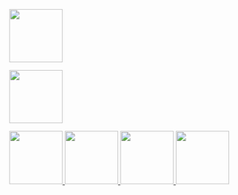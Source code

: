 <a href="https://cn.bing.com/th?id=OHR.NorfolkPups_ZH-CN0794024596_UHD.jpg" class="js-smartphoto" data-caption="灰海豹" data-id="bear" data-group="0">
  <img src="https://cn.bing.com/th?id=OHR.NorfolkPups_ZH-CN0794024596_320x240.jpg" width="96"/>
</a>

<a href="https://cn.bing.com/th?id=OHR.PhotographyEmperor_ZH-CN8188172143_UHD.jpg" class="js-smartphoto" data-caption="帝企鹅（学名：Aptenodytes forsteri
th (5195×2922" data-id="camel" data-group="0">
  <img src="https://cn.bing.com/th?id=OHR.PhotographyEmperor_ZH-CN8188172143_320x240.jpg" width="96"/>
</a>

<a href="https://cn.bing.com/th?id=OHR.PRookery_ZH-CN2608300981_1920x1080.jpg" class="js-smartphoto" data-caption="斯诺希尔岛`小企鹅`" data-id="sai" data-group="0">
  <img src="https://cn.bing.com/th?id=OHR.PRookery_ZH-CN2608300981_320x240.jpg" width="96"/>
</a>

<a href="https://cn.bing.com/th?id=OHR.RedRobin_ZH-CN4148689161_UHD.jpg" class="js-smartphoto" data-caption="欧亚鸲`渠`" data-id="camel" data-group="0">
  <img src="https://cn.bing.com/th?id=OHR.RedRobin_ZH-CN4148689161_320x240.jpg" width="96"/>
</a>

<a href="https://cn.bing.com/th?id=OHR.FalklandRockhoppers_ZH-CN5370686595_1920x1080.jpg" class="js-smartphoto" data-caption="### 跳岩企鹅" data-id="sai" data-group="0">
  <img src="https://cn.bing.com/th?id=OHR.FalklandRockhoppers_ZH-CN5370686595_320x240.jpg" width="96"/>
</a>

<a href="https://cn.bing.com/th?id=OHR.Mazezilla_ZH-CN8502282112_UHD.jpg" class="js-smartphoto" data-caption="bear" data-id="**克林格尔农场**" data-group="0">
  <img src="https://cn.bing.com/th?id=OHR.Mazezilla_ZH-CN8502282112_320x240.jpg" width="96"/>
</a>

<link rel="stylesheet" href="https://unpkg.com/smartphoto@1.1.0/css/smartphoto.min.css">
<script src="https://unpkg.com/smartphoto@1.1.0/js/smartphoto.min.js"></script>
<script>
document.addEventListener('DOMContentLoaded',function(){
  new SmartPhoto(".js-smartphoto");
});
</script>
